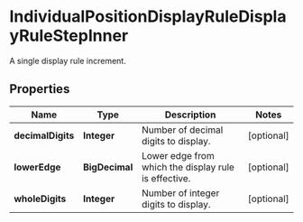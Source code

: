 

# IndividualPositionDisplayRuleDisplayRuleStepInner

A single display rule increment.

## Properties

| Name | Type | Description | Notes |
|------------ | ------------- | ------------- | -------------|
|**decimalDigits** | **Integer** | Number of decimal digits to display. |  [optional] |
|**lowerEdge** | **BigDecimal** | Lower edge from which the display rule is effective. |  [optional] |
|**wholeDigits** | **Integer** | Number of integer digits to display. |  [optional] |



